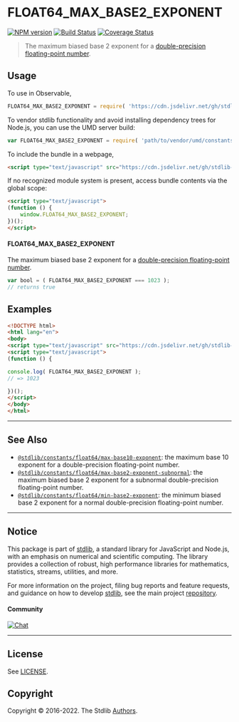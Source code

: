 <!--

@license Apache-2.0

Copyright (c) 2018 The Stdlib Authors.

Licensed under the Apache License, Version 2.0 (the "License");
you may not use this file except in compliance with the License.
You may obtain a copy of the License at

   http://www.apache.org/licenses/LICENSE-2.0

Unless required by applicable law or agreed to in writing, software
distributed under the License is distributed on an "AS IS" BASIS,
WITHOUT WARRANTIES OR CONDITIONS OF ANY KIND, either express or implied.
See the License for the specific language governing permissions and
limitations under the License.

-->

# FLOAT64_MAX_BASE2_EXPONENT

[![NPM version][npm-image]][npm-url] [![Build Status][test-image]][test-url] [![Coverage Status][coverage-image]][coverage-url] <!-- [![dependencies][dependencies-image]][dependencies-url] -->

> The maximum biased base 2 exponent for a [double-precision floating-point number][ieee754].



<section class="usage">

## Usage

<!-- eslint-disable id-length -->

To use in Observable,

```javascript
FLOAT64_MAX_BASE2_EXPONENT = require( 'https://cdn.jsdelivr.net/gh/stdlib-js/constants-float64-max-base2-exponent@v0.0.8-umd/browser.js' )
```

To vendor stdlib functionality and avoid installing dependency trees for Node.js, you can use the UMD server build:

```javascript
var FLOAT64_MAX_BASE2_EXPONENT = require( 'path/to/vendor/umd/constants-float64-max-base2-exponent/index.js' )
```

To include the bundle in a webpage,

```html
<script type="text/javascript" src="https://cdn.jsdelivr.net/gh/stdlib-js/constants-float64-max-base2-exponent@v0.0.8-umd/browser.js"></script>
```

If no recognized module system is present, access bundle contents via the global scope:

```html
<script type="text/javascript">
(function () {
    window.FLOAT64_MAX_BASE2_EXPONENT;
})();
</script>
```

#### FLOAT64_MAX_BASE2_EXPONENT

The maximum biased base 2 exponent for a [double-precision floating-point number][ieee754].

<!-- eslint-disable id-length -->

```javascript
var bool = ( FLOAT64_MAX_BASE2_EXPONENT === 1023 );
// returns true
```

</section>

<!-- /.usage -->

<section class="examples">

## Examples

<!-- TODO: better example -->

<!-- eslint no-undef: "error" -->

<!-- eslint-disable id-length -->

```html
<!DOCTYPE html>
<html lang="en">
<body>
<script type="text/javascript" src="https://cdn.jsdelivr.net/gh/stdlib-js/constants-float64-max-base2-exponent@v0.0.8-umd/browser.js"></script>
<script type="text/javascript">
(function () {

console.log( FLOAT64_MAX_BASE2_EXPONENT );
// => 1023

})();
</script>
</body>
</html>
```

</section>

<!-- /.examples -->

<!-- C interface documentation. -->



<!-- Section for related `stdlib` packages. Do not manually edit this section, as it is automatically populated. -->

<section class="related">

* * *

## See Also

-   <span class="package-name">[`@stdlib/constants/float64/max-base10-exponent`][@stdlib/constants/float64/max-base10-exponent]</span><span class="delimiter">: </span><span class="description">the maximum base 10 exponent for a double-precision floating-point number.</span>
-   <span class="package-name">[`@stdlib/constants/float64/max-base2-exponent-subnormal`][@stdlib/constants/float64/max-base2-exponent-subnormal]</span><span class="delimiter">: </span><span class="description">the maximum biased base 2 exponent for a subnormal double-precision floating-point number.</span>
-   <span class="package-name">[`@stdlib/constants/float64/min-base2-exponent`][@stdlib/constants/float64/min-base2-exponent]</span><span class="delimiter">: </span><span class="description">the minimum biased base 2 exponent for a normal double-precision floating-point number.</span>

</section>

<!-- /.related -->

<!-- Section for all links. Make sure to keep an empty line after the `section` element and another before the `/section` close. -->


<section class="main-repo" >

* * *

## Notice

This package is part of [stdlib][stdlib], a standard library for JavaScript and Node.js, with an emphasis on numerical and scientific computing. The library provides a collection of robust, high performance libraries for mathematics, statistics, streams, utilities, and more.

For more information on the project, filing bug reports and feature requests, and guidance on how to develop [stdlib][stdlib], see the main project [repository][stdlib].

#### Community

[![Chat][chat-image]][chat-url]

---

## License

See [LICENSE][stdlib-license].


## Copyright

Copyright &copy; 2016-2022. The Stdlib [Authors][stdlib-authors].

</section>

<!-- /.stdlib -->

<!-- Section for all links. Make sure to keep an empty line after the `section` element and another before the `/section` close. -->

<section class="links">

[npm-image]: http://img.shields.io/npm/v/@stdlib/constants-float64-max-base2-exponent.svg
[npm-url]: https://npmjs.org/package/@stdlib/constants-float64-max-base2-exponent

[test-image]: https://github.com/stdlib-js/constants-float64-max-base2-exponent/actions/workflows/test.yml/badge.svg?branch=v0.0.8
[test-url]: https://github.com/stdlib-js/constants-float64-max-base2-exponent/actions/workflows/test.yml?query=branch:v0.0.8

[coverage-image]: https://img.shields.io/codecov/c/github/stdlib-js/constants-float64-max-base2-exponent/main.svg
[coverage-url]: https://codecov.io/github/stdlib-js/constants-float64-max-base2-exponent?branch=main

<!--

[dependencies-image]: https://img.shields.io/david/stdlib-js/constants-float64-max-base2-exponent.svg
[dependencies-url]: https://david-dm.org/stdlib-js/constants-float64-max-base2-exponent/main

-->

[chat-image]: https://img.shields.io/gitter/room/stdlib-js/stdlib.svg
[chat-url]: https://gitter.im/stdlib-js/stdlib/

[stdlib]: https://github.com/stdlib-js/stdlib

[stdlib-authors]: https://github.com/stdlib-js/stdlib/graphs/contributors

[umd]: https://github.com/umdjs/umd
[es-module]: https://developer.mozilla.org/en-US/docs/Web/JavaScript/Guide/Modules

[deno-url]: https://github.com/stdlib-js/constants-float64-max-base2-exponent/tree/deno
[umd-url]: https://github.com/stdlib-js/constants-float64-max-base2-exponent/tree/umd
[esm-url]: https://github.com/stdlib-js/constants-float64-max-base2-exponent/tree/esm
[branches-url]: https://github.com/stdlib-js/constants-float64-max-base2-exponent/blob/main/branches.md

[stdlib-license]: https://raw.githubusercontent.com/stdlib-js/constants-float64-max-base2-exponent/main/LICENSE

[ieee754]: https://en.wikipedia.org/wiki/IEEE_754-1985

<!-- <related-links> -->

[@stdlib/constants/float64/max-base10-exponent]: https://github.com/stdlib-js/constants-float64-max-base10-exponent/tree/umd

[@stdlib/constants/float64/max-base2-exponent-subnormal]: https://github.com/stdlib-js/constants-float64-max-base2-exponent-subnormal/tree/umd

[@stdlib/constants/float64/min-base2-exponent]: https://github.com/stdlib-js/constants-float64-min-base2-exponent/tree/umd

<!-- </related-links> -->

</section>

<!-- /.links -->
